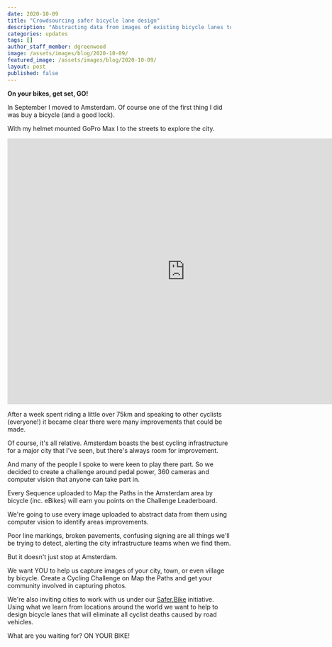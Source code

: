 ```yaml
---
date: 2020-10-09
title: "Crowdsourcing safer bicycle lane design"
description: "Abstracting data from images of existing bicycle lanes to create the safest design."
categories: updates
tags: []
author_staff_member: dgreenwood
image: /assets/images/blog/2020-10-09/
featured_image: /assets/images/blog/2020-10-09/
layout: post
published: false
---
```


**On your bikes, get set, GO!**

In September I moved to Amsterdam. Of course one of the first thing I did was buy a bicycle (and a good lock).

With my helmet mounted GoPro Max I to the streets to explore the city.

<iframe width="800" height="600" src="https://embed-v1.mapillary.com/embed?version=1&filter=%5B%22all%22%5D&map_filter=%5B%22all%22%5D&map_style=Mapillary streets&image_key=o7ll1XqLOM9LyW4J0k54x6&x=0.06313410231801286&y=0.504368242057061&client_id=M1E0WHVYcHZUdUI3Q0l0VThuNnU0ajo2OTY0ZWUzZDZlODY2OWI3&style=classic" frameborder="0"></iframe>

After a week spent riding a little over 75km and speaking to other cyclists (everyone!) it became clear there were many improvements that could be made.

Of course, it's all relative. Amsterdam boasts the best cycling infrastructure for a major city that I've seen, but there's always room for improvement.

And many of the people I spoke to were keen to play there part. So we decided to create a challenge around pedal power, 360 cameras and computer vision that anyone can take part in.

Every Sequence uploaded to Map the Paths in the Amsterdam area by bicycle (inc. eBikes) will earn you points on the Challenge Leaderboard.

We're going to use every image uploaded to abstract data from them using computer vision to identify areas improvements.

Poor line markings, broken pavements, confusing signing are all things we'll be trying to detect, alerting the city infrastructure teams when we find them.

But it doesn't just stop at Amsterdam.

We want YOU to help us capture images of your city, town, or even village by bicycle. Create a Cycling Challenge on Map the Paths and get your community involved in capturing photos.

We're also inviting cities to work with us under our [Safer.Bike](https://www.safer.bike/) initiative. Using what we learn from locations around the world we want to help to design bicycle lanes that will eliminate all cyclist deaths caused by road vehicles.

What are you waiting for? ON YOUR BIKE!